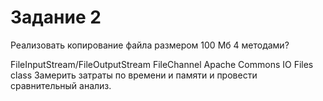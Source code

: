 # Задание 2
Реализовать копирование файла размером 100 Мб 4 методами?

FileInputStream/FileOutputStream
FileChannel
Apache Commons IO
Files class
Замерить затраты по времени и памяти и провести сравнительный анализ.
